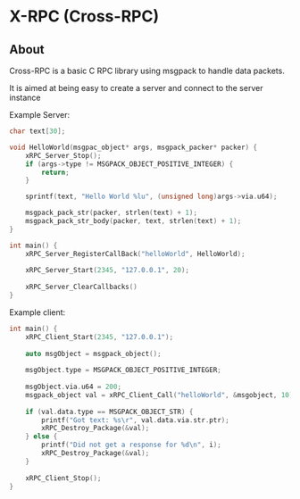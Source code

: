 # X-RPC (Cross-RPC)

## About

Cross-RPC is a basic C RPC library using msgpack to handle data packets.

It is aimed at being easy to create a server and connect to the server instance

Example Server:

```c
char text[30];

void HelloWorld(msgpac_object* args, msgpack_packer* packer) {
    xRPC_Server_Stop();
    if (args->type != MSGPACK_OBJECT_POSITIVE_INTEGER) {
        return;
    }

    sprintf(text, "Hello World %lu", (unsigned long)args->via.u64);

    msgpack_pack_str(packer, strlen(text) + 1);
    msgpack_pack_str_body(packer, text, strlen(text) + 1);
}

int main() {
    xRPC_Server_RegisterCallBack("helloWorld", HelloWorld);
	
    xRPC_Server_Start(2345, "127.0.0.1", 20);
	
    xRPC_Server_ClearCallbacks()
}
```

Example client:

```c
int main() {
    xRPC_Client_Start(2345, "127.0.0.1");
	
    auto msgObject = msgpack_object();
	
    msgObject.type = MSGPACK_OBJECT_POSITIVE_INTEGER;
	
    msgObject.via.u64 = 200;
    msgpack_object val = xRPC_Client_Call("helloWorld", &msgobject, 10);
	
    if (val.data.type == MSGPACK_OBJECT_STR) {
        printf("Got text: %s\r", val.data.via.str.ptr);
        xRPC_Destroy_Package(&val);
    } else {
        printf("Did not get a response for %d\n", i);
        xRPC_Destroy_Package(&val);
    }
	
    xRPC_Client_Stop();
}
```
